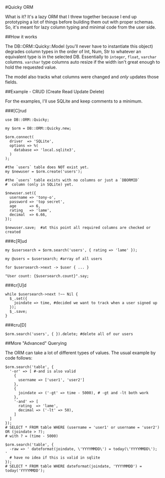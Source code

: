 #Quicky ORM

What is it?  It's a lazy ORM that I threw together because I end up prototyping a lot of things before building them out with proper schemas.  So, it's meant for lazy column typing and minimal code from the user side.

##How it works

The DB::ORM::Quicky::Model (you'll never have to instantiate this object) degrades column types in the order of Int, Num, Str to whatever an equivalent type is in the selected DB.  Essentially to `integer`, `float`, `varchar` columns.  `varchar` type columns auto resize if the width isn't great enough to hold the requested value.

The model also tracks what columns were changed and *only* updates those fields.

##Example - CRUD (Create Read Update Delete)

For the examples, I'll use SQLite and keep comments to a minimum.

###[C]rud

```perl6
use DB::ORM::Quicky;

my $orm = DB::ORM::Quicky.new;

$orm.connect(
  driver  => 'SQLite', 
  options => %( 
    database => 'local.sqlite3',
  )
);

#the `users` table does NOT exist yet.
my $newuser = $orm.create('users'); 

#the `users` table exists with no columns or just a `DBORMID` 
#  column (only in SQLite) yet.

$newuser.set({
  username => 'tony-o',
  password => 'top secret',
  age      => 6,
  rating   => 'lame',
  decimal  => 6.66,
});

$newuser.save;  #at this point all required columns are checked or created
```

###c[R]ud

```perl6
my $usersearch = $orm.search('users', { rating => 'lame' });

my @users = $usersearch; #array of all users

for $usersearch->next -> $user { ... }

"User count: {$usersearch.count}".say;
```

###cr[U]d

```perl6
while $usersearch->next !~~ Nil { 
  $_.set({ 
    joindate => time, #decided we want to track when a user signed up
  });
  $_.save;
}
```

###cru[D]

```perl6
$orm.search('users', { }).delete; #delete all of our users
```

##More "Advanced" Querying

The ORM can take a lot of different types of values.  The usual example by code follows:

```perl6
$orm.search('table', {
  '-or' => [ #-and is also valid
    { 
      username => ['user1', 'user2']
    },
    {
      joindate => ('-gt' => time - 5000), # -gt and -lt both work
    },
    '-and' => [
      rating  => 'lame',
      decimal => ('-lt' => 50),
    ]
  ]
});
# SELECT * FROM table WHERE (username = 'user1' or username = 'user2') OR (joindate > ?);
# with ? = (time - 5000) 

$orm.search('table', {
  -raw => ' dateformat(joindate, \'YYYYMMDD\') = today(\'YYYYMMDD\'); ' 
  # have no idea if this is valid in sqlite
});
# SELECT * FROM table WHERE dateformat(joindate, 'YYYYMMDD') = today('YYYYMMDD'); 
```
